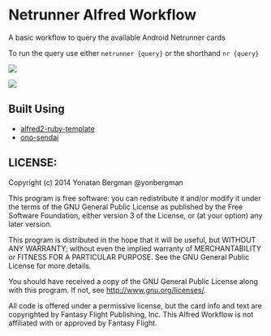 # Netrunner Alfred Workflow

A basic workflow to query the available Android Netrunner cards

To run the query use either `netrunner {query}` or the shorthand `nr {query}`

![](https://raw.github.com/yonbergman/netrunner-alfred-workflow/master/screenshots/screenshot-a.png)

![](https://raw.github.com/yonbergman/netrunner-alfred-workflow/master/screenshots/screenshot-b.png)

## Built Using

* [alfred2-ruby-template]( https://github.com/zhaocai/alfred2-ruby-template )
* [ono-sendai]( https://github.com/shyndman/ono-sendai )

## LICENSE:

Copyright (c) 2014 Yonatan Bergman @yonbergman

This program is free software: you can redistribute it and/or modify it under
the terms of the GNU General Public License as published by the Free Software
Foundation, either version 3 of the License, or (at your option)
any later version.

This program is distributed in the hope that it will be useful, but WITHOUT
ANY WARRANTY; without even the implied warranty of MERCHANTABILITY or FITNESS
FOR A PARTICULAR PURPOSE. See the GNU General Public License for more details.

You should have received a copy of the GNU General Public License along with
this program. If not, see <http://www.gnu.org/licenses/>.


[gembundler]: http://gembundler.com/

All code is offered under a permissive license, but the card info and text are copyrighted by Fantasy Flight Publishing, Inc. This Alfred Workflow is not affiliated with or approved by Fantasy Flight.
